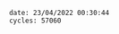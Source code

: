 

                date: 23/04/2022 00:30:44
                cycles: 57060

                         